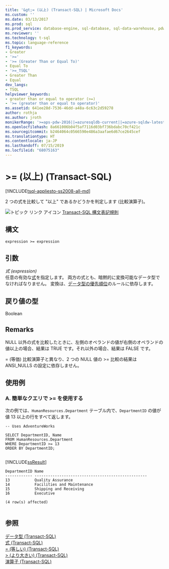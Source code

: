 ```yaml
---
title: '&gt;= (以上) (Transact-SQL) | Microsoft Docs'
ms.custom: ''
ms.date: 03/13/2017
ms.prod: sql
ms.prod_service: database-engine, sql-database, sql-data-warehouse, pdw
ms.reviewer: ''
ms.technology: t-sql
ms.topic: language-reference
f1_keywords:
- Greater
- '>='
- '>= (Greater Than or Equal To)'
- Equal To
- '>=_TSQL'
- Greater Than
- Equal
dev_langs:
- TSQL
helpviewer_keywords:
- greater than or equal to operator (>=)
- '>= (greater than or equal to operator)'
ms.assetid: 641ee28d-7536-46dd-a48a-6c63c2d59278
author: rothja
ms.author: jroth
monikerRange: '>=aps-pdw-2016||=azuresqldb-current||=azure-sqldw-latest||>=sql-server-2016||=sqlallproducts-allversions||>=sql-server-linux-2017||=azuresqldb-mi-current'
ms.openlocfilehash: 8a661006b04f5af7116d03bf736bdabc70cf421c
ms.sourcegitcommit: b2464064c0566590e486a3aafae6d67ce2645cef
ms.translationtype: HT
ms.contentlocale: ja-JP
ms.lasthandoff: 07/15/2019
ms.locfileid: "68075163"
---
```

# <a name="gt-greater-than-or-equal-to-transact-sql"></a>&gt;= (以上) (Transact-SQL)
[!INCLUDE[tsql-appliesto-ss2008-all-md](../../includes/tsql-appliesto-ss2008-all-md.md)]

  2 つの式を比較して "以上" であるかどうかを判定します (比較演算子)。  
  
 ![トピック リンク アイコン](../../database-engine/configure-windows/media/topic-link.gif "トピック リンク アイコン") [Transact-SQL 構文表記規則](../../t-sql/language-elements/transact-sql-syntax-conventions-transact-sql.md)  
  
## <a name="syntax"></a>構文  
  
```  
expression >= expression  
```  
  
## <a name="arguments"></a>引数  
 *式 (expression)*  
 任意の有効な[式](../../t-sql/language-elements/expressions-transact-sql.md)を指定します。 両方の式とも、暗黙的に変換可能なデータ型でなければなりません。 変換は、[データ型の優先順位](../../t-sql/data-types/data-type-precedence-transact-sql.md)のルールに依存します。  
  
## <a name="result-types"></a>戻り値の型  
 Boolean  
  
## <a name="remarks"></a>Remarks  
 NULL 以外の式を比較したときに、左側のオペランドの値が右側のオペランドの値以上の場合、結果は TRUE です。それ以外の場合、結果は FALSE です。  
  
 = (等価) 比較演算子と異なり、2 つの NULL 値の >= 比較の結果は ANSI_NULLS の設定に依存しません。  
  
## <a name="examples"></a>使用例  
  
### <a name="a-using--in-a-simple-query"></a>A. 簡単なクエリで >= を使用する  
 次の例では、`HumanResources.Department` テーブル内で、`DepartmentID` の値が値 13 以上の行をすべて返します。  
  
```  
-- Uses AdventureWorks  
  
SELECT DepartmentID, Name  
FROM HumanResources.Department  
WHERE DepartmentID >= 13  
ORDER BY DepartmentID;  
  
```  
  
 [!INCLUDE[ssResult](../../includes/ssresult-md.md)]  
  
```  
DepartmentID Name  
------------ --------------------------------------------------  
13           Quality Assurance  
14           Facilities and Maintenance  
15           Shipping and Receiving  
16           Executive  
  
(4 row(s) affected)  
  
```  
  
## <a name="see-also"></a>参照  
 [データ型 &#40;Transact-SQL&#41;](../../t-sql/data-types/data-types-transact-sql.md)   
 [式 &#40;Transact-SQL&#41;](../../t-sql/language-elements/expressions-transact-sql.md)   
 [= &#40;等しい&#41; &#40;Transact-SQL&#41;](../../t-sql/language-elements/equals-transact-sql.md)   
 [&#62; &#40;より大きい&#41; &#40;Transact-SQL&#41;](../../t-sql/language-elements/greater-than-transact-sql.md)   
 [演算子 &#40;Transact-SQL&#41;](../../t-sql/language-elements/operators-transact-sql.md)  
  
  
